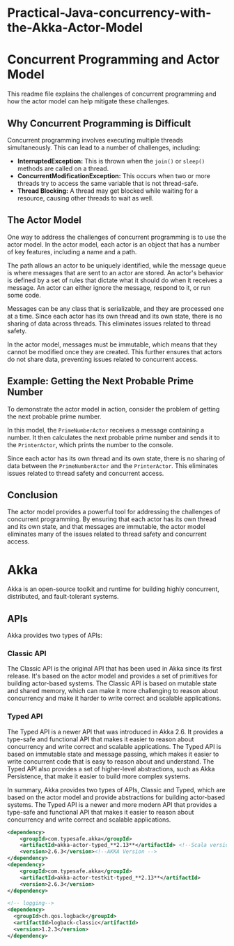 # Practical-Java-concurrency-with-the-Akka-Actor-Model

# Concurrent Programming and Actor Model

This readme file explains the challenges of concurrent programming and how the actor model can help mitigate these challenges.

## Why Concurrent Programming is Difficult

Concurrent programming involves executing multiple threads simultaneously. This can lead to a number of challenges, including:

- **InterruptedException:** This is thrown when the `join()` or `sleep()` methods are called on a thread.
- **ConcurrentModificationException:** This occurs when two or more threads try to access the same variable that is not thread-safe.
- **Thread Blocking:** A thread may get blocked while waiting for a resource, causing other threads to wait as well.

## The Actor Model

One way to address the challenges of concurrent programming is to use the actor model. In the actor model, each actor is an object that has a number of key features, including a name and a path.

The path allows an actor to be uniquely identified, while the message queue is where messages that are sent to an actor are stored. An actor's behavior is defined by a set of rules that dictate what it should do when it receives a message. An actor can either ignore the message, respond to it, or run some code.

Messages can be any class that is serializable, and they are processed one at a time. Since each actor has its own thread and its own state, there is no sharing of data across threads. This eliminates issues related to thread safety.

In the actor model, messages must be immutable, which means that they cannot be modified once they are created. This further ensures that actors do not share data, preventing issues related to concurrent access.

## Example: Getting the Next Probable Prime Number

To demonstrate the actor model in action, consider the problem of getting the next probable prime number. 


In this model, the `PrimeNumberActor` receives a message containing a number. It then calculates the next probable prime number and sends it to the `PrinterActor`, which prints the number to the console.

Since each actor has its own thread and its own state, there is no sharing of data between the `PrimeNumberActor` and the `PrinterActor`. This eliminates issues related to thread safety and concurrent access.

## Conclusion

The actor model provides a powerful tool for addressing the challenges of concurrent programming. By ensuring that each actor has its own thread and its own state, and that messages are immutable, the actor model eliminates many of the issues related to thread safety and concurrent access.



# Akka

Akka is an open-source toolkit and runtime for building highly concurrent, distributed, and fault-tolerant systems.

## APIs

Akka provides two types of APIs:

### Classic API

The Classic API is the original API that has been used in Akka since its first release. It's based on the actor model and provides a set of primitives for building actor-based systems. The Classic API is based on mutable state and shared memory, which can make it more challenging to reason about concurrency and make it harder to write correct and scalable applications.

### Typed API

The Typed API is a newer API that was introduced in Akka 2.6. It provides a type-safe and functional API that makes it easier to reason about concurrency and write correct and scalable applications. The Typed API is based on immutable state and message passing, which makes it easier to write concurrent code that is easy to reason about and understand. The Typed API also provides a set of higher-level abstractions, such as Akka Persistence, that make it easier to build more complex systems.

In summary, Akka provides two types of APIs, Classic and Typed, which are based on the actor model and provide abstractions for building actor-based systems. The Typed API is a newer and more modern API that provides a type-safe and functional API that makes it easier to reason about concurrency and write correct and scalable applications.


```xml
<dependency>
    <groupId>com.typesafe.akka</groupId>
    <artifactId>akka-actor-typed_**2.13**</artifactId> <!--Scala version-->
    <version>2.6.3</version><!--AKKA Version -->
</dependency>
<dependency>
    <groupId>com.typesafe.akka</groupId>
    <artifactId>akka-actor-testkit-typed_**2.13**</artifactId>
    <version>2.6.3</version>
</dependency>

```

```xml
<!-- logging-->
<dependency>
  <groupId>ch.qos.logback</groupId>
  <artifactId>logback-classic</artifactId>
  <version>1.2.3</version>
</dependency>

```

